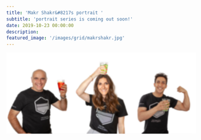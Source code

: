 ```yaml
---
title: 'Makr Shakr&#8217s portrait '
subtitle: 'portrait series is coming out soon!'
date: 2019-10-23 00:00:00
description:
featured_image: '/images/grid/makrshakr.jpg'
---
```


![](/images/makrshakr.jpg)
